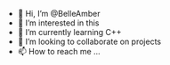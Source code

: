 - 👋 Hi, I’m @BelleAmber
- 👀 I’m interested in this
- 🌱 I’m currently learning C++
- 💞️ I’m looking to collaborate on projects
- 📫 How to reach me ...

<!---
BelleAmber/BelleAmber is a ✨ special ✨ repository because its `README.md` (this file) appears on your GitHub profile.
You can click the Preview link to take a look at your changes.
--->
